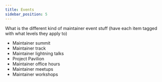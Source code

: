 ```yaml
---
title: Events
sidebar_position: 5
---
```


What is the different kind of maintainer event stuff (have each item tagged with what levels they apply to)
- Maintainer summit
- Maintainer track
- Maintainer lightning talks
- Project Pavilion
- Maintainer office hours
- Maintainer meetups
- Maintainer workshops